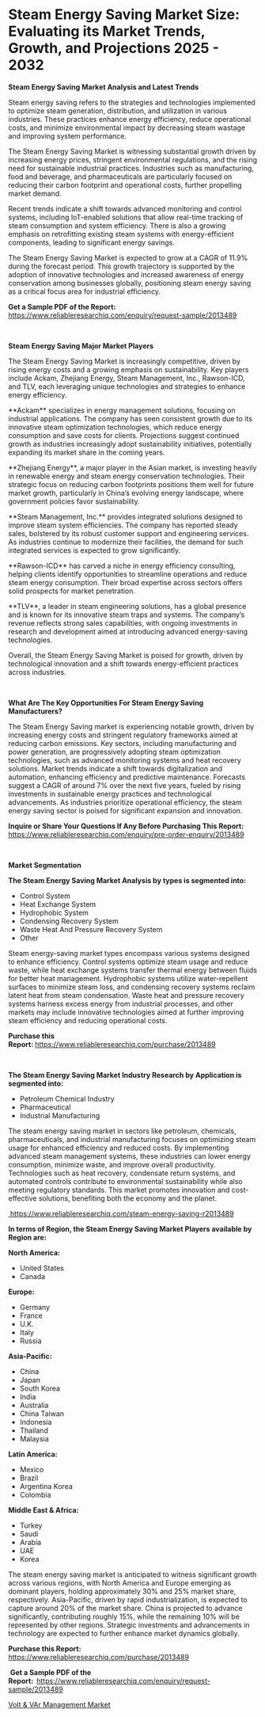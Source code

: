<p><h1>Steam Energy Saving Market Size: Evaluating its Market Trends, Growth, and Projections 2025 - 2032</h1></p><p><strong>Steam Energy Saving Market Analysis and Latest Trends</strong></p>
<p><p>Steam energy saving refers to the strategies and technologies implemented to optimize steam generation, distribution, and utilization in various industries. These practices enhance energy efficiency, reduce operational costs, and minimize environmental impact by decreasing steam wastage and improving system performance.</p><p>The Steam Energy Saving Market is witnessing substantial growth driven by increasing energy prices, stringent environmental regulations, and the rising need for sustainable industrial practices. Industries such as manufacturing, food and beverage, and pharmaceuticals are particularly focused on reducing their carbon footprint and operational costs, further propelling market demand.</p><p>Recent trends indicate a shift towards advanced monitoring and control systems, including IoT-enabled solutions that allow real-time tracking of steam consumption and system efficiency. There is also a growing emphasis on retrofitting existing steam systems with energy-efficient components, leading to significant energy savings.</p><p>The Steam Energy Saving Market is expected to grow at a CAGR of 11.9% during the forecast period. This growth trajectory is supported by the adoption of innovative technologies and increased awareness of energy conservation among businesses globally, positioning steam energy saving as a critical focus area for industrial efficiency.</p></p>
<p><strong>Get a Sample PDF of the Report:&nbsp;</strong> <a href="https://www.reliableresearchiq.com/enquiry/request-sample/2013489?utm_campaign=2396&utm_medium=2&utm_source=Github&utm_content=ia&utm_term=14022025&utm_id=steam-energy-saving">https://www.reliableresearchiq.com/enquiry/request-sample/2013489</a></p>
<p>&nbsp;</p>
<p><strong>Steam Energy Saving Major Market Players</strong></p>
<p><p>The Steam Energy Saving Market is increasingly competitive, driven by rising energy costs and a growing emphasis on sustainability. Key players include Ackam, Zhejiang Energy, Steam Management, Inc., Rawson-ICD, and TLV, each leveraging unique technologies and strategies to enhance energy efficiency.</p><p>**Ackam** specializes in energy management solutions, focusing on industrial applications. The company has seen consistent growth due to its innovative steam optimization technologies, which reduce energy consumption and save costs for clients. Projections suggest continued growth as industries increasingly adopt sustainability initiatives, potentially expanding its market share in the coming years.</p><p>**Zhejiang Energy**, a major player in the Asian market, is investing heavily in renewable energy and steam energy conservation technologies. Their strategic focus on reducing carbon footprints positions them well for future market growth, particularly in China’s evolving energy landscape, where government policies favor sustainability.</p><p>**Steam Management, Inc.** provides integrated solutions designed to improve steam system efficiencies. The company has reported steady sales, bolstered by its robust customer support and engineering services. As industries continue to modernize their facilities, the demand for such integrated services is expected to grow significantly.</p><p>**Rawson-ICD** has carved a niche in energy efficiency consulting, helping clients identify opportunities to streamline operations and reduce steam energy consumption. Their broad expertise across sectors offers solid prospects for market penetration.</p><p>**TLV**, a leader in steam engineering solutions, has a global presence and is known for its innovative steam traps and systems. The company’s revenue reflects strong sales capabilities, with ongoing investments in research and development aimed at introducing advanced energy-saving technologies.</p><p>Overall, the Steam Energy Saving Market is poised for growth, driven by technological innovation and a shift towards energy-efficient practices across industries.</p></p>
<p>&nbsp;</p>
<p><strong>What Are The Key Opportunities For Steam Energy Saving Manufacturers?</strong></p>
<p><p>The Steam Energy Saving market is experiencing notable growth, driven by increasing energy costs and stringent regulatory frameworks aimed at reducing carbon emissions. Key sectors, including manufacturing and power generation, are progressively adopting steam optimization technologies, such as advanced monitoring systems and heat recovery solutions. Market trends indicate a shift towards digitalization and automation, enhancing efficiency and predictive maintenance. Forecasts suggest a CAGR of around 7% over the next five years, fueled by rising investments in sustainable energy practices and technological advancements. As industries prioritize operational efficiency, the steam energy saving sector is poised for significant expansion and innovation.</p></p>
<p><strong>Inquire or Share Your Questions If Any Before Purchasing This Report:</strong> <a href="https://www.reliableresearchiq.com/enquiry/pre-order-enquiry/2013489?utm_campaign=2396&utm_medium=2&utm_source=Github&utm_content=ia&utm_term=14022025&utm_id=steam-energy-saving">https://www.reliableresearchiq.com/enquiry/pre-order-enquiry/2013489</a></p>
<p>&nbsp;</p>
<p><strong>Market Segmentation</strong></p>
<p><strong>The Steam Energy Saving Market Analysis by types is segmented into:</strong></p>
<p><ul><li>Control System</li><li>Heat Exchange System</li><li>Hydrophobic System</li><li>Condensing Recovery System</li><li>Waste Heat And Pressure Recovery System</li><li>Other</li></ul></p>
<p><p>Steam energy-saving market types encompass various systems designed to enhance efficiency. Control systems optimize steam usage and reduce waste, while heat exchange systems transfer thermal energy between fluids for better heat management. Hydrophobic systems utilize water-repellent surfaces to minimize steam loss, and condensing recovery systems reclaim latent heat from steam condensation. Waste heat and pressure recovery systems harness excess energy from industrial processes, and other markets may include innovative technologies aimed at further improving steam efficiency and reducing operational costs.</p></p>
<p><strong>Purchase this Report:&nbsp;</strong><a href="https://www.reliableresearchiq.com/purchase/2013489?utm_campaign=2396&utm_medium=2&utm_source=Github&utm_content=ia&utm_term=14022025&utm_id=steam-energy-saving">https://www.reliableresearchiq.com/purchase/2013489</a></p>
<p>&nbsp;</p>
<p><strong>The Steam Energy Saving Market Industry Research by Application is segmented into:</strong></p>
<p><ul><li>Petroleum Chemical Industry</li><li>Pharmaceutical</li><li>Industrial Manufacturing</li></ul></p>
<p><p>The steam energy saving market in sectors like petroleum, chemicals, pharmaceuticals, and industrial manufacturing focuses on optimizing steam usage for enhanced efficiency and reduced costs. By implementing advanced steam management systems, these industries can lower energy consumption, minimize waste, and improve overall productivity. Technologies such as heat recovery, condensate return systems, and automated controls contribute to environmental sustainability while also meeting regulatory standards. This market promotes innovation and cost-effective solutions, benefiting both the economy and the planet.</p></p>
<p><a href="https://www.reliableresearchiq.com/steam-energy-saving-r2013489?utm_campaign=2396&utm_medium=2&utm_source=Github&utm_content=ia&utm_term=14022025&utm_id=steam-energy-saving">&nbsp;https://www.reliableresearchiq.com/steam-energy-saving-r2013489</a></p>
<p><strong>In terms of Region, the Steam Energy Saving Market Players available by Region are:</strong></p>
<p>
    <p> <strong> North America: </strong>
        <ul>
            <li>United States</li>
            <li>Canada</li>
        </ul>
        </p> 
    <p> <strong> Europe: </strong>
        <ul>
            <li>Germany</li>
            <li>France</li>
            <li>U.K.</li>
            <li>Italy</li>
            <li>Russia</li>
        </ul>
        </p> 
    <p> <strong> Asia-Pacific: </strong>
        <ul>
            <li>China</li>
            <li>Japan</li>
            <li>South Korea</li>
            <li>India</li>
            <li>Australia</li>
            <li>China Taiwan</li>
            <li>Indonesia</li>
            <li>Thailand</li>
            <li>Malaysia</li>
        </ul>
        </p> 
    <p> <strong> Latin America: </strong>
        <ul>
            <li>Mexico</li>
            <li>Brazil</li>
            <li>Argentina Korea</li>
            <li>Colombia</li>
        </ul>
        </p> 
    <p> <strong> Middle East & Africa: </strong>
        <ul>
            <li>Turkey</li>
            <li>Saudi</li>
            <li>Arabia</li>
            <li>UAE</li>
            <li>Korea</li>
        </ul>
    </p>
    </p>
<p><p>The steam energy saving market is anticipated to witness significant growth across various regions, with North America and Europe emerging as dominant players, holding approximately 30% and 25% market share, respectively. Asia-Pacific, driven by rapid industrialization, is expected to capture around 20% of the market share. China is projected to advance significantly, contributing roughly 15%, while the remaining 10% will be represented by other regions. Strategic investments and advancements in technology are expected to further enhance market dynamics globally.</p></p>
<p><strong>Purchase this Report: </strong><a href="https://www.reliableresearchiq.com/purchase/2013489?utm_campaign=2396&utm_medium=2&utm_source=Github&utm_content=ia&utm_term=14022025&utm_id=steam-energy-saving">https://www.reliableresearchiq.com/purchase/2013489</a></p>
<p>&nbsp;<strong>Get a Sample PDF of the Report:&nbsp;&nbsp;</strong><a href="https://www.reliableresearchiq.com/enquiry/request-sample/2013489?utm_campaign=2396&utm_medium=2&utm_source=Github&utm_content=ia&utm_term=14022025&utm_id=steam-energy-saving">https://www.reliableresearchiq.com/enquiry/request-sample/2013489</a></p>
<p><strong></strong></p>
<p><p><a href="https://github.com/bolalfredia7777/Market-Research-Report-List-1/blob/main/volt-var-management-market.md?utm_campaign=2396&utm_medium=2&utm_source=Github&utm_content=ia&utm_term=14022025&utm_id=steam-energy-saving">Volt & VAr Management Market</a></p></p>